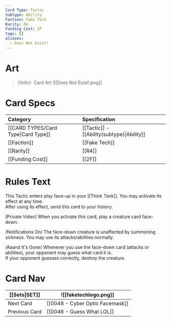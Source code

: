```yaml
---
Card Type: Tactic
Subtype: Ability
Faction: Fake Tech
Rarity: R4
Funding Cost: 2F
tags: []
aliases:
  - Does Not Exist!
---
```

# Art

> [!info]- Card Art
> ![[Does Not Exist!.png]]

# Card Specs

| Category | Specification| 
| :--- | :--- |
| [[CARD TYPES/Card Type\|Card Type]] | [[Tactic]] - [[Ability(subtype)\|Ability]] |  
| [[Faction]] | [[Fake Tech]] |  
| [[Rarity]] | [[R4]] |  
| [[Funding Cost]] | [[2F]] |  

# Rules Text  

This Tactic enters play face-up in your [[Think Tank]]. You may activate its effect at any time.  
After using its effect, send this card to your history.  

[Private Video] When you activate this card, play a creature card face-down.  

/Notifications On/ The face-down creature is unaffected by summoning sickness. You may use its attacks/abilities normally.  

/Aaand It's Gone/ Whenever you use the face-down card (attacks or abilities), your opponent may guess what card it is.   
If your opponent guesses correctly, destroy the creature.  

# Card Nav

| [[Sets\|SET]]           | ![[faketechlogo.png]]          |
| ------------- | ------------------------------ |
| Next Card     | [[0048 - Cyber Optic Facemask]] |
| Previous Card | [[0046 - Guess What LOL]]         |


